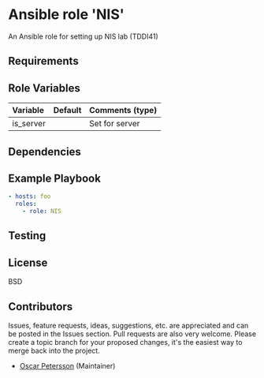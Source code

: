 # Ansible role 'NIS'

An Ansible role for setting up NIS lab (TDDI41)

## Requirements

## Role Variables
| Variable                       | Default                          | Comments (type)  |
| :---                           | :---                             | :---             |
| is_server | | Set for server |
## Dependencies

## Example Playbook
```Yaml
- hosts: foo
  roles:
    - role: NIS
```

## Testing

## License

BSD

## Contributors

Issues, feature requests, ideas, suggestions, etc. are appreciated and can be posted in the Issues section. Pull requests are also very welcome. Please create a topic branch for your proposed changes, it's the easiest way to merge back into the project.

- [Oscar Petersson](https://github.com/oscpe262/) (Maintainer)
